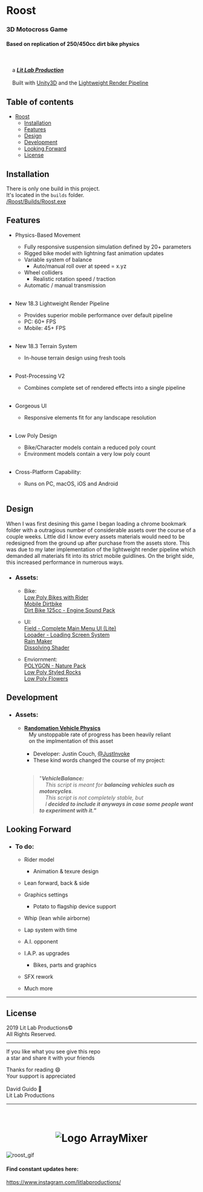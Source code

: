 # Roost
  
### 3D Motocross Game  
#### Based on replication of 250/450cc dirt bike physics  
<br/><br/>&nbsp;&nbsp;&nbsp;&nbsp;a [***Lit Lab Production***](https://www.litlabproductions.com)
<br/><br/>&nbsp;&nbsp;&nbsp;&nbsp;Built with [Unity3D](https://github.com/Unity-Technologies) and the 
[Lightweight Render Pipeline](https://github.com/Unity-Technologies/ScriptableRenderPipeline/wiki/Lightweight-Render-Pipeline)
<br/>
## Table of contents

* [Roost](#roost)
  * [Installation](#installation)
  * [Features](#features)
  * [Design](#design)
  * [Development](#development)
  * [Looking Forward](#looking-forward)
  * [License](#license)

## Installation

There is only one build in this project.  
It's located in the `builds` folder.  
[/Roost/Builds/Roost.exe](/Roost/Builds/Roost.exe)


## Features
* Physics-Based Movement
    * Fully responsive suspension simulation defined by 20+ parameters
    * Rigged bike model with lightning fast animation updates
    * Variable system of balance
        * Auto/manual roll over at speed = x.yz
    * Wheel colliders
        * Realistic rotation speed / traction
    * Automatic / manual transmission<br/><br/>

* New 18.3 Lightweight Render Pipeline
    * Provides superior mobile performance over default pipeline
    * PC: 60+ FPS
    * Mobile: 45+ FPS<br/><br/>

* New 18.3 Terrain System  
    * In-house terrain design using fresh tools<br/><br/>

* Post-Processing V2  
    * Combines complete set of rendered effects into a single pipeline<br/><br/>

* Gorgeous UI  
    * Responsive elements fit for any landscape resolution<br/><br/>

* Low Poly Design 
    * Bike/Character models contain a reduced poly count
    * Environment models contain a very low poly count<br/><br/>

* Cross-Platform Capability:  
    * Runs on PC, macOS, iOS and Android<br/><br/>


## Design
When I was first desining this game I began loading a chrome bookmark folder with a outragious number of considerable assets over the course of a couple weeks. Little did I know every assets materials would need to be redesigned from the ground up after purchase from the assets store. This was due to my later implementation of the lightweight render pipeline which demanded all materials fit into its strict mobile guidlines. On the bright side, this increased performance in numerous ways.  
  
* ### Assets:  
    * Bike:  
      [Low Poly Bikes with Rider](https://assetstore.unity.com/packages/3d/vehicles/land/5-low-poly-dirt-bike-with-rider-108067)  
      [Mobile Dirtbike](https://assetstore.unity.com/packages/3d/vehicles/land/mobile-dirtbike-56185)  
      [Dirt Bike 125cc - Engine Sound Pack](https://assetstore.unity.com/packages/audio/sound-fx/transportation/dirt-bike-125cc-engine-sound-pack-113360)  
  
    * UI:  
      [Field - Complete Main Menu UI (Lite)](https://assetstore.unity.com/packages/tools/gui/field-complete-main-menu-ui-lite-129668)  
      [Looader - Loading Screen System](https://assetstore.unity.com/packages/tools/gui/looader-loading-screen-system-118194)  
      [Rain Maker](https://assetstore.unity.com/packages/vfx/particles/environment/rain-maker-2d-and-3d-rain-particle-system-for-unity-34938)  
      [Dissolving Shader](https://assetstore.unity.com/packages/vfx/shaders/dissolving-shader-121005)  
  
    * Enviornment:  
      [POLYGON - Nature Pack](https://assetstore.unity.com/packages/3d/vegetation/trees/polygon-nature-pack-120152)  
      [Low Poly Styled Rocks](https://assetstore.unity.com/packages/3d/props/exterior/low-poly-styled-rocks-43486)  
      [Low Poly Flowers](https://assetstore.unity.com/packages/3d/vegetation/plants/lowpoly-flowers-47083)  



## Development
* ### Assets:  
    * [**Randomation Vehicle Physics**](https://github.com/JustInvoke/Randomation-Vehicle-Physics)  
      &nbsp;&nbsp;&nbsp;My unstoppable rate of progress has been heavily reliant  
      &nbsp;&nbsp;&nbsp;on the implmentation of this asset  
           <br/>
        * Developer: Justin Couch, [@JustInvoke](https://github.com/JustInvoke)
        * These kind words changed the course of my project:<br/><br/>
         > "***VehicleBalance:***  
                &nbsp;&nbsp;&nbsp;&nbsp;*This script is meant for* ***balancing vehicles such as motorcycles***.  
                &nbsp;&nbsp;&nbsp;&nbsp;*This script is not completely stable, but*  
                &nbsp;&nbsp;&nbsp;&nbsp;*I* ***decided to include it anyways in case some people want to experiment with it."***  


## Looking Forward
* ### To do:
    * Rider model  
        * Animation & texure design  
    * Lean forward, back & side  

    * Graphics settings  
        * Potato to flagship device support  

    * Whip (lean while airborne)  

    * Lap system with time  

    * A.I. opponent  

    * I.A.P. as upgrades  
        * Bikes, parts and graphics  

    * SFX rework  
    
    * Much more  
***


## License

2019 Lit Lab Productions&copy;  
All Rights Reserved.  


***
If you like what you see give this repo  
a star and share it with your friends  
  
Thanks for reading 😄  
Your support is appreciated<br/>  
David Guido :rocket:  
Lit Lab Productions  

***







<h1 align="center">
  <br>
   <img src="https://openclipart.org/image/480px/svg_to_png/287053/1505709521.png&disposition=attachment" alt="Logo ArrayMixer" title="Logo ArrayMixer by  cliparteles ( https://openclipart.org/user-detail/cliparteles )" />
  <br>
</h1>






![roost_gif](https://user-images.githubusercontent.com/34845402/51783304-e5209800-20ec-11e9-869a-7039853b7ca6.gif)
#### Find constant updates here:
https://www.instagram.com/litlabproductions/
